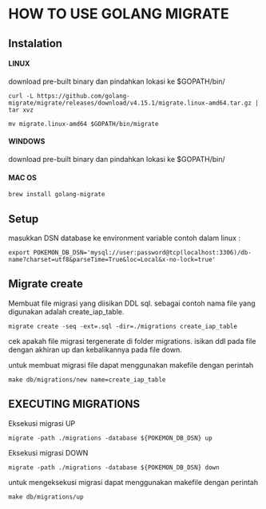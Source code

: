 # HOW TO USE GOLANG MIGRATE

## Instalation
#### LINUX
download pre-built binary dan pindahkan lokasi ke $GOPATH/bin/
```shell
curl -L https://github.com/golang-migrate/migrate/releases/download/v4.15.1/migrate.linux-amd64.tar.gz | tar xvz

mv migrate.linux-amd64 $GOPATH/bin/migrate
```  

#### WINDOWS
download pre-built binary dan pindahkan lokasi ke $GOPATH/bin/

#### MAC OS
```shell
brew install golang-migrate
```  

## Setup
masukkan DSN database ke environment variable
contoh dalam linux :
```shell
export POKEMON_DB_DSN='mysql://user:password@tcp(localhost:3306)/db-name?charset=utf8&parseTime=True&loc=Local&x-no-lock=true'
```  

## Migrate create
Membuat file migrasi yang diisikan DDL sql. sebagai contoh nama file yang digunakan adalah create_iap_table.  
```shell
migrate create -seq -ext=.sql -dir=./migrations create_iap_table
```  
cek apakah file migrasi tergenerate di folder migrations. isikan ddl pada file dengan akhiran up dan kebalikannya pada file down.

untuk membuat migrasi file dapat menggunakan makefile dengan perintah
```shell
make db/migrations/new name=create_iap_table
``` 

## EXECUTING MIGRATIONS
Eksekusi migrasi UP  
```shell
migrate -path ./migrations -database ${POKEMON_DB_DSN} up
```

Eksekusi migrasi DOWN
```shell
migrate -path ./migrations -database ${POKEMON_DB_DSN} down
```

untuk mengeksekusi migrasi dapat menggunakan makefile dengan perintah
```shell
make db/migrations/up
``` 